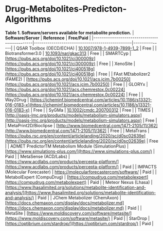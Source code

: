# Drug-Metabolites-Predicton-Algorithms

**Table 1. Software/servers available for metabolite prediction.**
| **Software/Server**                              | **Reference**                                       | **Free/Paid** |
|-----------------------------------------------|--------------------------------------------------|---------------|
| QSAR Toolbox (OECD/ECHA)                       | [10.1007/978-1-4939-7899-1_2](https://doi.org/10.1007/978-1-4939-7899-1_2) | Free      |
| Biotransformer3.0                             | [10.1093/nar/gkac313](https://doi.org/10.1093/nar/gkac313) | Free      |
| SMARTCyp                                      | [https://pubs.acs.org/doi/10.1021/ci300009z](https://pubs.acs.org/doi/10.1021/ci300009z) | Free      |
| XenoSite                                      | [https://pubs.acs.org/doi/10.1021/ci400518g](https://pubs.acs.org/doi/10.1021/ci400518g) | Free      |
| FAst MEtabolizer2 (FAME2)                      | [https://pubs.acs.org/doi/10.1021/acs.jcim.7b00250](https://pubs.acs.org/doi/10.1021/acs.jcim.7b00250) | Free      |
| GLORYx                                        | [https://pubs.acs.org/doi/10.1021/acs.chemrestox.0c00224](https://pubs.acs.org/doi/10.1021/acs.chemrestox.0c00224) | Free      |
| Way2Drug                                      | [https://jcheminf.biomedcentral.com/articles/10.1186/s13321-016-0183-x](https://jcheminf.biomedcentral.com/articles/10.1186/s13321-016-0183-x) | Free      |
| SyGMa                                         | [10.1002/cmdc.200700312](https://doi.org/10.1002/cmdc.200700312) | Free      |
| TIMES                                         | [http://oasis-lmc.org/products/models/metabolism-simulators.aspx](http://oasis-lmc.org/products/models/metabolism-simulators.aspx) | Free      |
| MetaPrint2D/Bioclipse                         | [http://www.biomedcentral.com/1471-2105/11/362](http://www.biomedcentral.com/1471-2105/11/362) | Free      |
| MetaTrans                                     | [https://pubs.rsc.org/en/content/articlelanding/2020/sc/d0sc02639e](https://pubs.rsc.org/en/content/articlelanding/2020/sc/d0sc02639e) | Free      |
| ADMET PredictorTM Metabolism Module (SimulationPlus) | [https://www.simulations-plus.com/](https://www.simulations-plus.com/) | Paid          |
| MetaSense (ACD/Labs)                           | [https://www.acdlabs.com/products/percepta-platform/](https://www.acdlabs.com/products/percepta-platform/) | Paid          |
| IMPACTS (Molecular Forecaster)                 | [https://molecularforecastercom/software/](https://molecularforecastercom/software/) | Paid          |
| MetabolExpert (CompuDrug)                      | [https://compudrug.com/metabolexpert](https://compudrug.com/metabolexpert) | Paid          |
| Meteor Nexus (Lhasa)                          | [https://www.lhasalimited.org/solutions/metabolite-identification-and-analysis/](https://www.lhasalimited.org/solutions/metabolite-identification-and-analysis/) | Paid          |
| JChem Metabolizer (ChemAxon)                   | [https://docs.chemaxon.com/display/docs/metabolizer.md](https://docs.chemaxon.com/display/docs/metabolizer.md) | Paid          |
| MetaSite                                      | [https://www.moldiscovery.com/software/metasite/](https://www.moldiscovery.com/software/metasite/) | Paid          |
| StarDrop                                       | [https://optibrium.com/stardrop/](https://optibrium.com/stardrop/) | Paid          |
